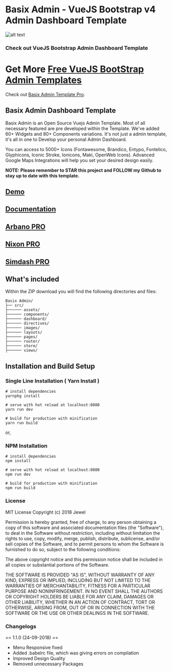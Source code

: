 
# Basix Admin - VueJS Bootstrap v4 Admin Dashboard Template #

![alt text](https://vuejsadmin.com/wp-content/uploads/edd/2018/09/Basix-Vuejs-Admin-Template.jpg "Basix Admin - Vuejs Bootstrap Admin Dashboard Template")


### Check out VueJS Bootstrap Admin Dashboard Template ###

# Get More [Free VueJS BootStrap Admin Templates](https://vuejsadmin.com) #

Check out [Basix Admin Template Pro](https://vuejsadmin.com/product/basix-admin-pro/).

## Basix Admin Dashboard Template ##

Basix Admin is an Open Source Vuejs Admin Template. Most of all necessary featured are pre developed within the Template. We've added 60+ Widgets and 80+ Components variations. It's not just a admin template, it's all in one to Develop your personal Admin Dashboard.

You can access to 5000+ Icons (Fontawesome, Brandico, Entypo, Fontelico, Glyphicons, Iconic Stroke, Ionicons, Maki, OpenWeb Icons). Advanced Google Maps Integrations will help you set your desired design easily.

**NOTE: Please remember to STAR this project and FOLLOW my Github to stay up to date with this template.**

## [Demo](https://preview.vuejsadmin.com/item/basix-admin) ##
## [Documentation](https://docs.vuejsadmin.com/basix-admin) ##
## [Arbano PRO](https://vuejsadmin.com/product/arbano-vuejs-admin-pro/) ##
## [Nixon PRO](https://vuejsadmin.com/product/nixon-pro/) ##
## [Simdash PRO](https://vuejsadmin.com/product/simdash-pro/) ##


## What's included ##

Within the ZIP download you will find the following directories and files:
```
Basix Admin/
├── src/
├────── assets/
├────── components/
├────── dashboard/
├────── directives/
├────── images/
├────── layouts/
├────── pages/
├────── router/
├────── store/
├────── views/
```


## Installation and Build Setup
### Single Line Installation ( Yarn Install )
``` 
# install dependencies
yarnpkg install

# serve with hot reload at localhost:8080
yarn run dev

# build for production with minification
yarn run build

```
or,

### NPM Installation
``` 
# install dependencies
npm install

# serve with hot reload at localhost:8080
npm run dev

# build for production with minification
npm run build
```

### License ###

MIT License
Copyright (c) 2018 Jewel 


Permission is hereby granted, free of charge, to any person obtaining a copy
of this software and associated documentation files (the "Software"), to deal
in the Software without restriction, including without limitation the rights
to use, copy, modify, merge, publish, distribute, sublicense, and/or sell
copies of the Software, and to permit persons to whom the Software is
furnished to do so, subject to the following conditions:

The above copyright notice and this permission notice shall be included in all
copies or substantial portions of the Software.

THE SOFTWARE IS PROVIDED "AS IS", WITHOUT WARRANTY OF ANY KIND, EXPRESS OR
IMPLIED, INCLUDING BUT NOT LIMITED TO THE WARRANTIES OF MERCHANTABILITY,
FITNESS FOR A PARTICULAR PURPOSE AND NONINFRINGEMENT. IN NO EVENT SHALL THE
AUTHORS OR COPYRIGHT HOLDERS BE LIABLE FOR ANY CLAIM, DAMAGES OR OTHER
LIABILITY, WHETHER IN AN ACTION OF CONTRACT, TORT OR OTHERWISE, ARISING FROM,
OUT OF OR IN CONNECTION WITH THE SOFTWARE OR THE USE OR OTHER DEALINGS IN THE
SOFTWARE.


### Changelogs ###
 == 1.1.0 (24-09-2018) ==
 - Menu Responsive fixed
 - Added .babelrc file, which was giving errors on compilation
 - Improved Design Quality
 - Removed unnecessary Packages
